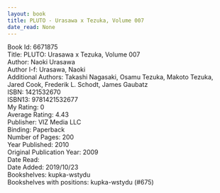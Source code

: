 ```yaml
---
layout: book
title: PLUTO - Urasawa x Tezuka, Volume 007
date_read: None
---
```


Book Id: 6671875<br />
Title: PLUTO: Urasawa x Tezuka, Volume 007<br />
Author: Naoki Urasawa<br />
Author l-f: Urasawa, Naoki<br />
Additional Authors: Takashi Nagasaki, Osamu Tezuka, Makoto Tezuka, Jared Cook, Frederik L. Schodt, James Gaubatz<br />
ISBN: 1421532670<br />
ISBN13: 9781421532677<br />
My Rating: 0<br />
Average Rating: 4.43<br />
Publisher: VIZ Media LLC<br />
Binding: Paperback<br />
Number of Pages: 200<br />
Year Published: 2010<br />
Original Publication Year: 2009<br />
Date Read: <br />
Date Added: 2019/10/23<br />
Bookshelves: kupka-wstydu<br />
Bookshelves with positions: kupka-wstydu (#675)<br />

